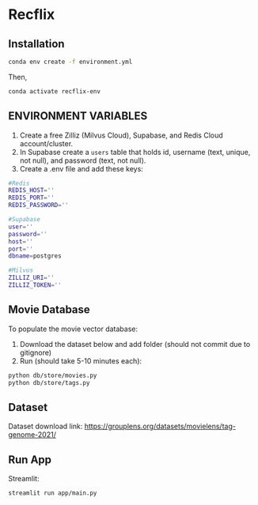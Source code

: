 # Recflix

## Installation

```bash
conda env create -f environment.yml
```

Then,

```bash
conda activate recflix-env
```

## ENVIRONMENT VARIABLES

1. Create a free Zilliz (Milvus Cloud), Supabase, and Redis Cloud account/cluster.
2. In Supabase create a `users` table that holds id, username (text, unique, not null), and password (text, not null).
3. Create a .env file and add these keys:

```bash
#Redis
REDIS_HOST=''
REDIS_PORT=''
REDIS_PASSWORD=''

#Supabase
user=''
password=''
host=''
port=''
dbname=postgres

#Milvus
ZILLIZ_URI=''
ZILLIZ_TOKEN=''
```

## Movie Database

To populate the movie vector database:

1. Download the dataset below and add folder (should not commit due to gitignore)
2. Run (should take 5-10 minutes each):

```bash
python db/store/movies.py
python db/store/tags.py
```

## Dataset

Dataset download link: https://grouplens.org/datasets/movielens/tag-genome-2021/

## Run App

Streamlit:

```bash
streamlit run app/main.py
```
